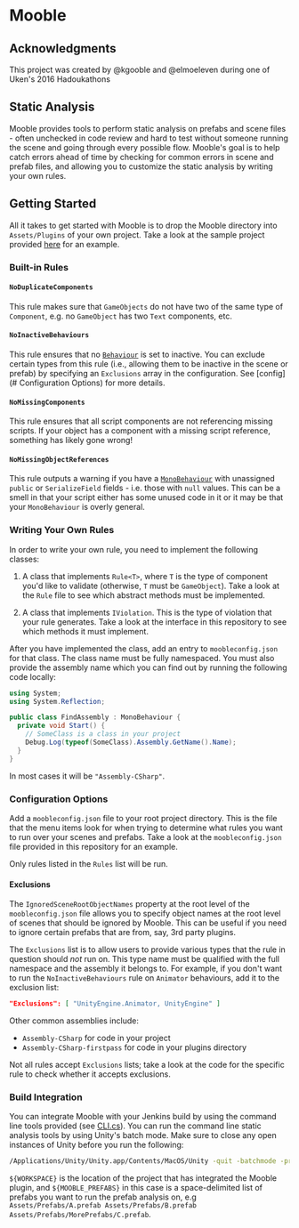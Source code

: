 # Mooble

## Acknowledgments

This project was created by @kgooble and @elmoeleven during one of Uken's 2016 Hadoukathons

## Static Analysis

Mooble provides tools to perform static analysis on prefabs and scene files -
often unchecked in code review and hard to test without someone running the
scene and going through every possible flow. Mooble's goal is to help catch
errors ahead of time by checking for common errors in scene and prefab files,
and allowing you to customize the static analysis by writing your own rules.

## Getting Started

All it takes to get started with Mooble is to drop the Mooble directory into 
`Assets/Plugins` of your own project. Take a look at the sample project provided
[here](https://github.com/kgooble/mooble-example-project) for an example.

### Built-in Rules

#### `NoDuplicateComponents`

This rule makes sure that `GameObjects` do not have two of the same type of
`Component`, e.g.  no `GameObject` has two `Text` components, etc.

#### `NoInactiveBehaviours`

This rule ensures that no
[`Behaviour`](https://docs.unity3d.com/ScriptReference/Behaviour.html) is set to
inactive. You can exclude certain types from this rule (i.e., allowing them to
be inactive in the scene or prefab) by specifying an `Exclusions` array in the
configuration. See [config](# Configuration Options) for more details.

#### `NoMissingComponents`

This rule ensures that all script components are not referencing missing
scripts.  If your object has a component with a missing script reference,
something has likely gone wrong!

#### `NoMissingObjectReferences`

This rule outputs a warning if you have a
[`MonoBehaviour`](https://docs.unity3d.com/ScriptReference/MonoBehaviour.html)
with unassigned `public` or `SerializeField` fields - i.e. those with `null`
values. This can be a smell in that your script either has some unused code
in it or it may be that your `MonoBehaviour` is overly general.

### Writing Your Own Rules

In order to write your own rule, you need to implement the following classes:

1. A class that implements `Rule<T>`, where `T` is the type of component you'd
   like to validate (otherwise, `T` must be `GameObject`). Take a look at the
   `Rule` file to see which abstract methods must be implemented.

2. A class that implements `IViolation`. This is the type of violation that
   your rule generates. Take a look at the interface in this repository to see
   which methods it must implement.

After you have implemented the class, add an entry to `moobleconfig.json` for
that class. The class name must be fully namespaced. You must also provide the
assembly name which you can find out by running the following code locally:

```csharp
using System;
using System.Reflection;

public class FindAssembly : MonoBehaviour {
  private void Start() {
    // SomeClass is a class in your project
    Debug.Log(typeof(SomeClass).Assembly.GetName().Name);
  }
}
```

In most cases it will be `"Assembly-CSharp"`.

### Configuration Options

Add a `moobleconfig.json` file to your root project directory. This is the file
that the menu items look for when trying to determine what rules you want to
run over your scenes and prefabs. Take a look at the `moobleconfig.json` file
provided in this repository for an example.

Only rules listed in the `Rules` list will be run.

#### Exclusions

The `IgnoredSceneRootObjectNames` property at the root level of the `moobleconfig.json`
file allows you to specify object names at the root level of scenes that should be ignored by Mooble.
This can be useful if you need to ignore certain prefabs that are from, say, 3rd party plugins.

The `Exclusions` list is to allow users to provide various types that the
rule in question should _not_ run on. This type name must be qualified
with the full namespace and the assembly it belongs to. For example, if you
don't want to run the `NoInactiveBehaviours` rule on `Animator` behaviours,
add it to the exclusion list:

```json
"Exclusions": [ "UnityEngine.Animator, UnityEngine" ]
```

Other common assemblies include:
* `Assembly-CSharp` for code in your project
* `Assembly-CSharp-firstpass` for code in your plugins directory

Not all rules accept `Exclusions` lists; take a look at the code for the
specific rule to check whether it accepts exclusions.

### Build Integration

You can integrate Mooble with your Jenkins build by using the command line tools provided (see [CLI.cs](https://github.com/uken/mooble/blob/master/Assets/Plugins/Mooble/StaticAnalysis/CLI.cs)). You can run the command line static analysis tools by using Unity's batch mode. Make sure to close any open instances of Unity before you run the following:

```bash
/Applications/Unity/Unity.app/Contents/MacOS/Unity -quit -batchmode -projectPath ${WORKSPACE} -executeMethod Mooble.StaticAnalysis.CLI.RunPrefabAnalysis ${MOOBLE_PREFABS}
```

`${WORKSPACE}` is the location of the project that has integrated the Mooble plugin, and `${MOOBLE_PREFABS}` in this case is a space-delimited list of prefabs you want to run the prefab analysis on, e.g `Assets/Prefabs/A.prefab Assets/Prefabs/B.prefab Assets/Prefabs/MorePrefabs/C.prefab`.

